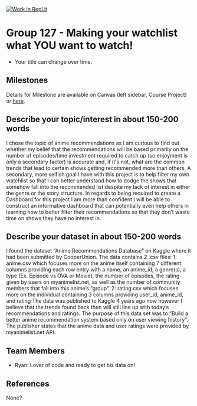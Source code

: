 [![Work in Repl.it](https://classroom.github.com/assets/work-in-replit-14baed9a392b3a25080506f3b7b6d57f295ec2978f6f33ec97e36a161684cbe9.svg)](https://classroom.github.com/online_ide?assignment_repo_id=312094&assignment_repo_type=GroupAssignmentRepo)
# Group 127 - Making your watchlist what YOU want to watch!

- Your title can change over time.

## Milestones

Details for Milestone are available on Canvas (left sidebar, Course Project) or [here](https://firas.moosvi.com/courses/data301/project/milestone01.html).

## Describe your topic/interest in about 150-200 words

I chose the topic of anime recommendations as I am curious to find out whether my belief that the recommendations will be based primarily on the number of episodes/time investment required to catch up (so enjoyment is only a secondary factor) is accurate and, if it's not, what are the common trends that lead to certain shows getting recommended more than others. A secondary, more selfish goal I have with this project is to help filter my own watchlist so that I can better understand how to dodge the shows that somehow fall into the recommended list despite my lack of interest in either the genre or the story structure. In regards to being required to create a Dashboard for this project I am more than confident I will be able to construct an informative dashboard that can potentially even help others in learning how to better filter their recommendations so that they don’t waste time on shows they have no interest in.

## Describe your dataset in about 150-200 words

I found the dataset “Anime Recommendations Database” on Kaggle where it had been submitted by CooperUnion. The data contains 2 .csv files:
1: anime.csv which focuses more on the anime itself containing 7 different columns providing each row entry with a name, an anime_id, a genre(s), a type (Ex. Episode vs OVA or Movie), the number of episodes, the rating given by users on myanimelist.net, as well as the number of community members that fall into this anime’s “group”.
2: rating.csv which focuses more on the individual containing 3 columns providing user_id, anime_id, and rating The data was published to Kaggle 4 years ago now however I believe that the trends found back then will still line up with today’s recommendations and ratings. The purpose of this data set was to “Build a better anime recommendation system based only on user viewing history”. The publisher states that the anime data and user ratings were provided by myanimelist.net API.


## Team Members

- Ryan: Lover of code and ready to get his data on!

## References

None?
